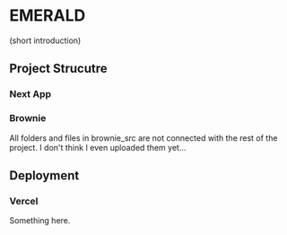 # EMERALD
(short introduction)

## Project Strucutre
### Next App

### Brownie
All folders and files in brownie_src are not connected with the rest of the project. I don't think I even uploaded them yet...

## Deployment
### Vercel
Something here.
